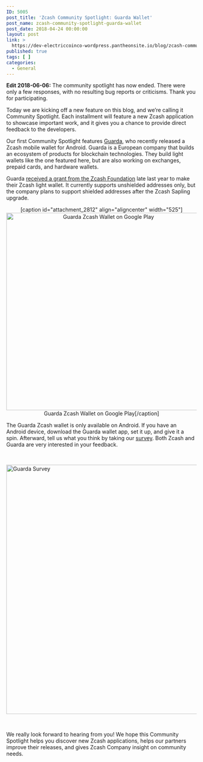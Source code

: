 ```yaml
---
ID: 5005
post_title: 'Zcash Community Spotlight: Guarda Wallet'
post_name: zcash-community-spotlight-guarda-wallet
post_date: 2018-04-24 00:00:00
layout: post
link: >
  https://dev-electriccoinco-wordpress.pantheonsite.io/blog/zcash-community-spotlight-guarda-wallet/
published: true
tags: [ ]
categories:
  - General
---
```

<strong>Edit 2018-06-06:</strong> The community spotlight has now ended. There were only a few responses, with no resulting bug reports or criticisms. Thank you for participating.

Today we are kicking off a new feature on this blog, and we’re calling it Community Spotlight. Each installment will feature a new Zcash application to showcase important work, and it gives you a chance to provide direct feedback to the developers.

Our first Community Spotlight features <a href="https://guarda.co/">Guarda</a>, who recently released a Zcash mobile wallet for Android. Guarda is a European company that builds an ecosystem of products for blockchain technologies. They build light wallets like the one featured here, but are also working on exchanges, prepaid cards, and hardware wallets.

Guarda <a href="https://z.cash.foundation/blog/grant-awards/">received a grant from the Zcash Foundation</a> late last year to make their Zcash light wallet. It currently supports unshielded addresses only, but the company plans to support shielded addresses after the Zcash Sapling upgrade.
<div style="text-align: center; margin: 1em auto;">

[caption id="attachment_2812" align="aligncenter" width="525"]<a href="https://play.google.com/store/apps/details?id=com.guarda.zec"><img class="wp-image-2812 size-large" src="/wp-content/uploads/2018/04/image4-1024x1016.png" alt="Guarda Zcash Wallet on Google Play" width="525" height="521"></a> Guarda Zcash Wallet on Google Play[/caption]

</div>
The Guarda Zcash wallet is only available on Android. If you have an Android device, download the Guarda wallet app, set it up, and give it a spin. Afterward, tell us what you think by taking our <a href="https://docs.google.com/a/adjy.com/forms/d/e/1FAIpQLSe1BpHYo45hLDC-SkWmbtbigm0T_MLp9efj7nE6FVe93j22_A/formrestricted">survey</a>. Both Zcash and Guarda are very interested in your feedback.

&nbsp;

<a href="https://docs.google.com/forms/d/e/1FAIpQLSe1BpHYo45hLDC-SkWmbtbigm0T_MLp9efj7nE6FVe93j22_A/viewform"><img class="aligncenter wp-image-2813 size-full" src="/wp-content/uploads/2018/04/image5.png" alt="Guarda Survey" width="1442" height="658"></a>

&nbsp;

We really look forward to hearing from you! We hope this Community Spotlight helps you discover new Zcash applications, helps our partners improve their releases, and gives Zcash Company insight on community needs.